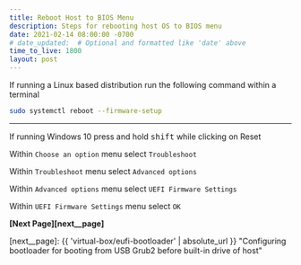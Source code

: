 ```yaml
---
title: Reboot Host to BIOS Menu
description: Steps for rebooting host OS to BIOS menu
date: 2021-02-14 08:00:00 -0700
# date_updated:  # Optional and formatted like 'date' above
time_to_live: 1800
layout: post
---
```




If running a Linux based distribution run the following command within a terminal


```Bash
sudo systemctl reboot --firmware-setup
```


---


If running Windows 10 press and hold <kbd>shift</kbd> while clicking on Reset


Within `Choose an option` menu select `Troubleshoot`


Within `Troubleshoot` menu select `Advanced options`


Within `Advanced options` menu select `UEFI Firmware Settings`


Within `UEFI Firmware Settings` menu select `OK`


**[Next Page][next__page]**


[next__page]: {{ 'virtual-box/eufi-bootloader' | absolute_url }} "Configuring bootloader for booting from USB Grub2 before built-in drive of host"

